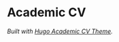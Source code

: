 # Academic CV

*Built with [Hugo Academic CV Theme](https://github.com/HugoBlox/theme-academic-cv).*
